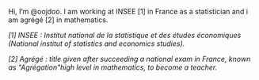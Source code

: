 Hi, I’m @oojdoo. 
I am working at INSEE [1] in France as a statistician and i am agrégé [2] in mathematics.

*[1] INSEE : Institut national de la statistique et des études économiques (National institut of statistics and economics studies).*

*[2] Agrégé : title given after succeeding a national exam in France, known as "Agrégation"high level in mathematics, to become a teacher.*
